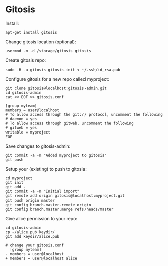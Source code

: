 # Gitosis

Install:

    apt-get install gitosis

Change gitosis location (optional):

    usermod -m -d /storage/gitosis gitosis

Create gitosis repo:

    sudo -H -u gitosis gitosis-init < ~/.ssh/id_rsa.pub

Configure gitosis for a new repo called myproject:

    git clone gitosis@localhost:gitosis-admin.git
    cd gitosis-admin
    cat << EOF >> gitosis.conf

    [group myteam]
    members = user@localhost
    # To allow access through the git:// protocol, uncomment the following
    # daemon = yes
    # To allow access through gitweb, uncomment the following
    # gitweb = yes
    writable = myproject
    EOF

Save changes to gitosis-admin:

    git commit -a -m "Added myproject to gitosis"
    git push

Setup your (existing) to push to gitosis:

    cd myproject
    git init
    git add .
    git commit -a -m "Initial import"
    git remote add origin gitosis@localhost:myproject.git
    git push origin master
    git config branch.master.remote origin
    git config branch.master.merge refs/heads/master

Give alice permission to your repo:

    cd gitosis-admin
    cp ~/alice.pub keydir/
    git add keydir/alice.pub

    # change your gitosis.conf
      [group myteam]
    - members = user@localhost
    + members = user@localhost alice

